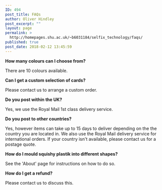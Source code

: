```yaml
---
ID: 494
post_title: FAQs
author: Oliver Hindley
post_excerpt: ""
layout: page
permalink: >
  http://homepages.shu.ac.uk/~b6031184/selfix_technology/faqs/
published: true
post_date: 2018-02-12 13:45:59
---
```

<strong>How many colours can I choose from?</strong>

There are 10 colours available.

<strong>Can I get a custom selection of cards?</strong>

Please contact us to arrange a custom order.

<strong>Do you post within the UK?</strong>

Yes, we use the Royal Mail 1st class delivery service.

<strong>Do you post to other countries?</strong>

Yes, however items can take up to 15 days to deliver depending on the the country you are located in. We also use the Royal Mail delivery service for international orders. If your country isn't available, please contact us for a postage quote.

<strong>How do I mould squishy plastik into different shapes?</strong>

See the 'About' page for instructions on how to do so.

<strong>How do I get a refund?</strong>

Please contact us to discuss this.